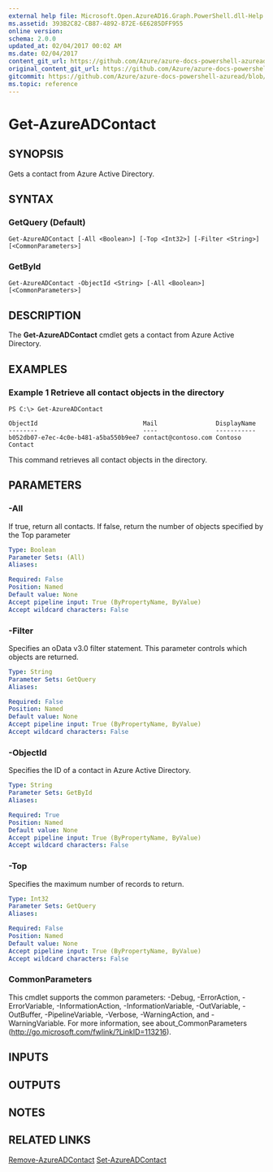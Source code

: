 ```yaml
---
external help file: Microsoft.Open.AzureAD16.Graph.PowerShell.dll-Help.xml
ms.assetid: 393B2C82-CB87-4892-872E-6E6285DFF955
online version:
schema: 2.0.0
updated_at: 02/04/2017 00:02 AM
ms.date: 02/04/2017
content_git_url: https://github.com/Azure/azure-docs-powershell-azuread/blob/master/Azure%20AD%20Cmdlets/AzureAD/v2/Get-AzureADContact.md
original_content_git_url: https://github.com/Azure/azure-docs-powershell-azuread/blob/master/Azure%20AD%20Cmdlets/AzureAD/v2/Get-AzureADContact.md
gitcommit: https://github.com/Azure/azure-docs-powershell-azuread/blob/3c958c260fe07ce8f34599794f089c4b3c1b8115
ms.topic: reference
---
```


# Get-AzureADContact

## SYNOPSIS
Gets a contact from Azure Active Directory.

## SYNTAX

### GetQuery (Default)
```
Get-AzureADContact [-All <Boolean>] [-Top <Int32>] [-Filter <String>] [<CommonParameters>]
```

### GetById
```
Get-AzureADContact -ObjectId <String> [-All <Boolean>] [<CommonParameters>]
```

## DESCRIPTION
The **Get-AzureADContact** cmdlet gets a contact from Azure Active Directory.

## EXAMPLES

### Example 1 Retrieve all contact objects in the directory
```
PS C:\> Get-AzureADContact

ObjectId                             Mail                DisplayName
--------                             ----                -----------
b052db07-e7ec-4c0e-b481-a5ba550b9ee7 contact@contoso.com Contoso Contact
```

This command retrieves all contact objects in the directory.

## PARAMETERS

### -All
If true, return all contacts. If false, return the number of objects specified by the Top parameter

```yaml
Type: Boolean
Parameter Sets: (All)
Aliases: 

Required: False
Position: Named
Default value: None
Accept pipeline input: True (ByPropertyName, ByValue)
Accept wildcard characters: False
```

### -Filter
Specifies an oData v3.0 filter statement. This parameter controls which objects are returned.

```yaml
Type: String
Parameter Sets: GetQuery
Aliases: 

Required: False
Position: Named
Default value: None
Accept pipeline input: True (ByPropertyName, ByValue)
Accept wildcard characters: False
```

### -ObjectId
Specifies the ID of a contact in Azure Active Directory.

```yaml
Type: String
Parameter Sets: GetById
Aliases: 

Required: True
Position: Named
Default value: None
Accept pipeline input: True (ByPropertyName, ByValue)
Accept wildcard characters: False
```

### -Top
Specifies the maximum number of records to return.

```yaml
Type: Int32
Parameter Sets: GetQuery
Aliases: 

Required: False
Position: Named
Default value: None
Accept pipeline input: True (ByPropertyName, ByValue)
Accept wildcard characters: False
```

### CommonParameters
This cmdlet supports the common parameters: -Debug, -ErrorAction, -ErrorVariable, -InformationAction, -InformationVariable, -OutVariable, -OutBuffer, -PipelineVariable, -Verbose, -WarningAction, and -WarningVariable. For more information, see about_CommonParameters (http://go.microsoft.com/fwlink/?LinkID=113216).

## INPUTS

## OUTPUTS

## NOTES

## RELATED LINKS

[Remove-AzureADContact](./Remove-AzureADContact.md)
[Set-AzureADContact](./Set-AzureADContact.md)
